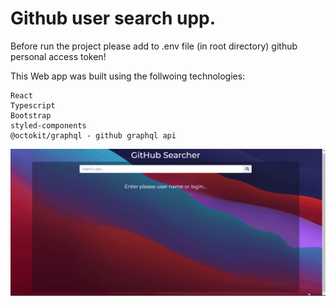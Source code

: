 # Github user search upp.

Before run the project please add to .env file (in root directory) github personal access token!

This Web app was built using the follwoing technologies:

```
React
Typescript
Bootstrap
styled-components
@octokit/graphql - github graphql api
```


<img align="right" alt="GIF" src="./gh-search-app.gif" />
